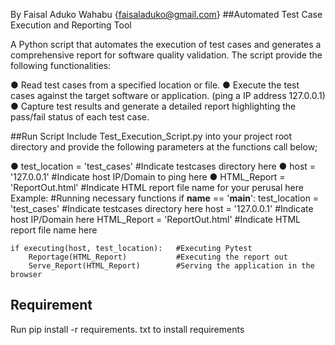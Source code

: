 By Faisal Aduko Wahabu {faisaladuko@gmail.com}
##Automated Test Case Execution and Reporting Tool

A Python script that automates the execution of test cases and generates a
comprehensive report for software quality validation. The script provide the following
functionalities:

● Read test cases from a specified location or file.
● Execute the test cases against the target software or application. (ping a IP address 127.0.0.1)
● Capture test results and generate a detailed report highlighting the pass/fail status of each test case.

##Run Script
Include Test_Execution_Script.py into your project root directory and provide the following parameters at the functions call below;

● test_location = 'test_cases'  #Indicate testcases directory here
● host = '127.0.0.1'           #Indicate host IP/Domain to ping here
● HTML_Report = 'ReportOut.html'  #Indicate HTML report file name for your perusal here
Example:
#Running necessary functions
if __name__ == '__main__':
    test_location = 'test_cases'  #Indicate testcases directory here
    host = '127.0.0.1'           #Indicate host IP/Domain here
    HTML_Report = 'ReportOut.html'  #Indicate HTML report file name here

    if executing(host, test_location):   #Executing Pytest
        Reportage(HTML_Report)           #Executing the report out
        Serve_Report(HTML_Report)        #Serving the application in the browser

## Requirement
Run  pip install -r requirements. txt   to install requirements
